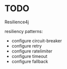 # TODO

Resilience4j

resiliency patterns:

- configure circuit-breaker
- configure retry
- configure ratelimiter
- configure timeout
- configure fallback


